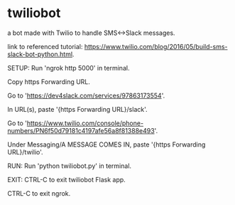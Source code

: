 # twiliobot

a bot made with Twilio to handle SMS<->Slack messages.

link to referenced tutorial: https://www.twilio.com/blog/2016/05/build-sms-slack-bot-python.html.



SETUP: Run 'ngrok http 5000' in terminal.

Copy https Forwarding URL.

Go to 'https://dev4slack.com/services/97863173554'.

In URL(s), paste '{https Forwarding URL}/slack'.

Go to 'https://www.twilio.com/console/phone-numbers/PN6f50d79181c4197afe56a8f81388e493'.

Under Messaging/A MESSAGE COMES IN, paste '{https Forwarding URL}/twilio'.



RUN: Run 'python twiliobot.py' in terminal.



EXIT: CTRL-C to exit twiliobot Flask app.

CTRL-C to exit ngrok.
